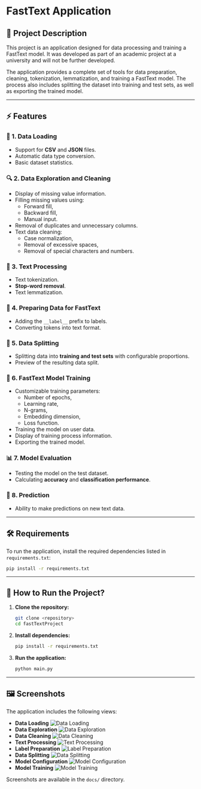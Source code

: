 # FastText Application

## 📌 Project Description

This project is an application designed for data processing and training a FastText model. It was developed as part of an academic project at a university and will not be further developed.

The application provides a complete set of tools for data preparation, cleaning, tokenization, lemmatization, and training a FastText model. The process also includes splitting the dataset into training and test sets, as well as exporting the trained model.

---

## ⚡ Features

### 📂 1. Data Loading

- Support for **CSV** and **JSON** files.
- Automatic data type conversion.
- Basic dataset statistics.

### 🔍 2. Data Exploration and Cleaning

- Display of missing value information.
- Filling missing values using:
  - Forward fill,
  - Backward fill,
  - Manual input.
- Removal of duplicates and unnecessary columns.
- Text data cleaning:
  - Case normalization,
  - Removal of excessive spaces,
  - Removal of special characters and numbers.

### 📝 3. Text Processing

- Text tokenization.
- **Stop-word removal**.
- Text lemmatization.

### 🎯 4. Preparing Data for FastText

- Adding the `__label__` prefix to labels.
- Converting tokens into text format.

### 🔀 5. Data Splitting

- Splitting data into **training and test sets** with configurable proportions.
- Preview of the resulting data split.

### 🚀 6. FastText Model Training

- Customizable training parameters:
  - Number of epochs,
  - Learning rate,
  - N-grams,
  - Embedding dimension,
  - Loss function.
- Training the model on user data.
- Display of training process information.
- Exporting the trained model.

### 📊 7. Model Evaluation

- Testing the model on the test dataset.
- Calculating **accuracy** and **classification performance**.

### 🔮 8. Prediction

- Ability to make predictions on new text data.

---

## 🛠️ Requirements

To run the application, install the required dependencies listed in `requirements.txt`:

```bash
pip install -r requirements.txt
```

---

## 🚀 How to Run the Project?

1. **Clone the repository:**

   ```bash
   git clone <repository>
   cd fastTextProject
   ```

2. **Install dependencies:**

   ```bash
   pip install -r requirements.txt
   ```

3. **Run the application:**

   ```bash
   python main.py
   ```

---

## 🖼️ Screenshots

The application includes the following views:

- **Data Loading**  ![Data Loading](docs/data_loading.png)
- **Data Exploration**  ![Data Exploration](docs/data_exploration.png)
- **Data Cleaning**  ![Data Cleaning](docs/data_cleaning.png)
- **Text Processing**  ![Text Processing](docs/text_processing.png)
- **Label Preparation**  ![Label Preparation](docs/label_preparation.png)
- **Data Splitting**  ![Data Splitting](docs/data_spliting.png)
- **Model Configuration**  ![Model Configuration](docs/model_configuration.png)
- **Model Training**  ![Model Training](docs/model_training.png)

Screenshots are available in the `docs/` directory.

